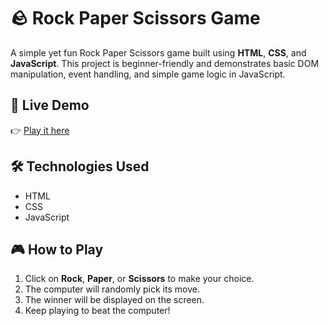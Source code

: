 # 🪨 Rock Paper Scissors Game

A simple yet fun Rock Paper Scissors game built using **HTML**, **CSS**, and **JavaScript**. This project is beginner-friendly and demonstrates basic DOM manipulation, event handling, and simple game logic in JavaScript.

## 🔗 Live Demo

👉 [Play it here](https://choky1301.github.io/Rock-Paper-Scissors/)

## 🛠️ Technologies Used

- HTML
- CSS
- JavaScript

## 🎮 How to Play

1. Click on **Rock**, **Paper**, or **Scissors** to make your choice.
2. The computer will randomly pick its move.
3. The winner will be displayed on the screen.
4. Keep playing to beat the computer!
